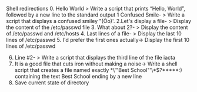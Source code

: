 Shell redirections
0. Hello World > Write a script that prints “Hello, World”, followed by a new line to the standard output
1 Confused Smile- > Write a script that displays a confused smiley "(Ôo)'.
2.Let's display a file- > Display the content of the /etc/passwd file
3. What about 2?- > Display the content of /etc/passwd and /etc/hosts
4. Last lines of a file- > Display the last 10 lines of /etc/passwd
5.  I'd prefer the first ones actually-> Display the first 10 lines of /etc/passwd

6. Line #2- > Write a script that displays the third line of the file iacta
7. It is a good file that cuts iron without making a noise-> Write a shell script that creates a file named exactly \*\\'"Best School"\'\\*$\?\*\*\*\*\*:) containing the text Best School ending by a new line
8.  Save current state of directory
